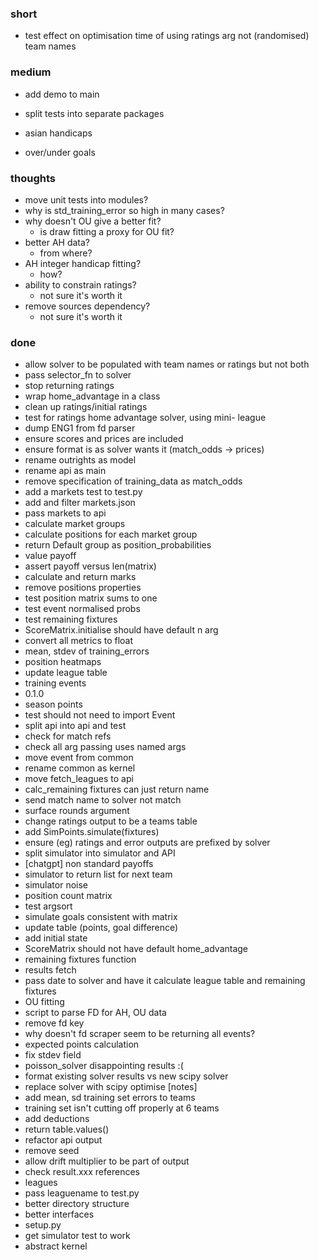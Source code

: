 ### short


- test effect on optimisation time of using ratings arg not (randomised) team names

### medium

- add demo to main 
- split tests into separate packages

- asian handicaps
- over/under goals

### thoughts

- move unit tests into modules?
- why is std_training_error so high in many cases?
- why doesn't OU give a better fit?
  - is draw fitting a proxy for OU fit?
- better AH data?
  - from where?
- AH integer handicap fitting?
  - how?
- ability to constrain ratings?
  - not sure it's worth it
- remove sources dependency?
  - not sure it's worth it

### done

- allow solver to be populated with team names or ratings but not both
- pass selector_fn to solver
- stop returning ratings
- wrap home_advantage in a class
- clean up ratings/initial ratings
- test for ratings home advantage solver, using mini- league
- dump ENG1 from fd parser
- ensure scores and prices are included
- ensure format is as solver wants it (match_odds -> prices)
- rename outrights as model
- rename api as main
- remove specification of training_data as match_odds
- add a markets test to test.py
- add and filter markets.json
- pass markets to api
- calculate market groups
- calculate positions for each market group
- return Default group as position_probabilities
- value payoff
- assert payoff versus len(matrix)
- calculate and return marks
- remove positions properties
- test position matrix sums to one
- test event normalised probs
- test remaining fixtures
- ScoreMatrix.initialise should have default n arg
- convert all metrics to float
- mean, stdev of training_errors
- position heatmaps
- update league table
- training events
- 0.1.0
- season points
- test should not need to import Event
- split api into api and test 
- check for match refs
- check all arg passing uses named args
- move event from common
- rename common as kernel
- move fetch_leagues to api
- calc_remaining fixtures can just return name
- send match name to solver not match
- surface rounds argument
- change ratings output to be a teams table
- add SimPoints.simulate(fixtures)
- ensure (eg) ratings and error outputs are prefixed by solver 
- split simulator into simulator and API
- [chatgpt] non standard payoffs 
- simulator to return list for next team
- simulator noise
- position count matrix
- test argsort
- simulate goals consistent with matrix
- update table (points, goal difference)
- add initial state
- ScoreMatrix should not have default home_advantage
- remaining fixtures function
- results fetch
- pass date to solver and have it calculate league table and remaining fixtures
- OU fitting
- script to parse FD for AH, OU data
- remove fd key
- why doesn't fd scraper seem to be returning all events?
- expected points calculation
- fix stdev field
- poisson_solver disappointing results :(
- format existing solver results vs new scipy solver
- replace solver with scipy optimise [notes]
- add mean, sd training set errors to teams
- training set isn't cutting off properly at 6 teams
- add deductions
- return table.values()
- refactor api output
- remove seed
- allow drift multiplier to be part of output
- check result.xxx references
- leagues
- pass leaguename to test.py
- better directory structure
- better interfaces
- setup.py
- get simulator test to work
- abstract kernel

